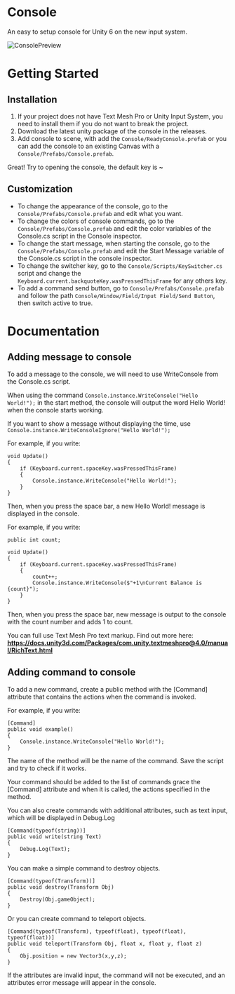 # Console
An easy to setup console for Unity 6 on the new input system.

![ConsolePreview](https://github.com/user-attachments/assets/811eb0dc-abc5-414a-a9b8-06ccf3c56574)

# Getting Started
## Installation
1. If your project does not have Text Mesh Pro or Unity Input System, you need to install them if you do not want to break the project.
2. Download the latest unity package of the console in the releases.
3. Add console to scene, with add the `Console/ReadyConsole.prefab` or you can add the console to an existing Canvas with a `Console/Prefabs/Console.prefab`.

Great! Try to opening the console, the default key is **~**
## Customization
- To change the appearance of the console, go to the `Console/Prefabs/Console.prefab` and edit what you want.
- To change the colors of console commands, go to the `Console/Prefabs/Console.prefab` and edit the color variables of the Console.cs script in the Console inspector.
- To change the start message, when starting the console, go to the `Console/Prefabs/Console.prefab` and edit the Start Message variable of the Console.cs script in the console inspector.
- To change the switcher key, go to the `Console/Scripts/KeySwitcher.cs` script and change the `Keyboard.current.backquoteKey.wasPressedThisFrame` for any others key.
- To add a command send button, go to `Console/Prefabs/Console.prefab` and follow the path `Console/Window/Field/Input Field/Send Button`, then switch active to true.

# Documentation
## Adding message to console
To add a message to the console, we will need to use WriteConsole from the Console.cs script.

When using the command `Console.instance.WriteConsole("Hello World!");` in the start method, the console will output the word Hello World! when the console starts working.

If you want to show a message without displaying the time, use `Console.instance.WriteConsoleIgnore("Hello World!");`

For example, if you write:
```
void Update()
{
    if (Keyboard.current.spaceKey.wasPressedThisFrame)
    {
        Console.instance.WriteConsole("Hello World!");
    }
}
```

Then, when you press the space bar, a new Hello World! message is displayed in the console.

For example, if you write:
```
public int count;

void Update()
{
    if (Keyboard.current.spaceKey.wasPressedThisFrame)
    {
        count++;
        Console.instance.WriteConsole($"+1\nCurrent Balance is {count}");
    }
}
```
Then, when you press the space bar, new message is output to the console with the count number and adds 1 to count.

You can full use Text Mesh Pro text markup. Find out more here: **https://docs.unity3d.com/Packages/com.unity.textmeshpro@4.0/manual/RichText.html**

## Adding command to console

To add a new command, create a public method with the [Command] attribute that contains the actions when the command is invoked.

For example, if you write:
```
[Command]
public void example()
{
    Console.instance.WriteConsole("Hello World!");
}
```
The name of the method will be the name of the command. Save the script and try to check if it works.

Your command should be added to the list of commands grace the [Command] attribute and when it is called, the actions specified in the method.

You can also create commands with additional attributes, such as text input, which will be displayed in Debug.Log
```
[Command(typeof(string))]
public void write(string Text)
{
    Debug.Log(Text);
}
```

You can make a simple command to destroy objects.
```
[Command(typeof(Transform))]
public void destroy(Transform Obj)
{
    Destroy(Obj.gameObject);
}
```

Or you can create command to teleport objects.
```
[Command(typeof(Transform), typeof(float), typeof(float), typeof(float))]
public void teleport(Transform Obj, float x, float y, float z)
{
    Obj.position = new Vector3(x,y,z);
}
```

If the attributes are invalid input, the command will not be executed, and an attributes error message will appear in the console.
